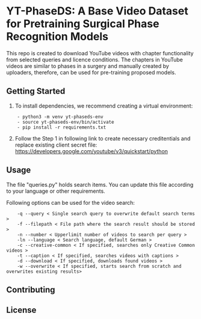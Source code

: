 # YT-PhaseDS: A Base Video Dataset for Pretraining Surgical Phase Recognition Models 

This repo is created to download YouTube videos with chapter functionality from selected queries and licence conditions. The chapters in YouTube videos are similar to phases in a surgery and manually created by uploaders, therefore, can be used for pre-training proposed models. 

## Getting Started

1. To install dependencies, we recommend creating a virtual environment:
```
    - python3 -m venv yt-phaseds-env
    - source yt-phaseds-env/bin/activate
    - pip install -r requirements.txt
```
2. Follow the Step 1 in following link to create necessary creditentials and replace existing client secret file: https://developers.google.com/youtube/v3/quickstart/python 


## Usage

The file "queries.py" holds search items. You can update this file according to your language or other requirements. 

Following options can be used for the video search:

```
    -q --query < Single search query to overwrite default search terms >
    -f --filepath < File path where the search result should be stored >
    -n --number < Upperlimit number of videos to search per query >
    -ln --language < Search language, default German >
    -c --creative-common < If specified, searches only Creative Common videos >
    -t --caption < If specified, searches videos with captions > 
    -d --download < If specified, downloads found videos >
    -w --overwrite < If specified, starts search from scratch and overwrites existing results>
```

## Contributing

## License
